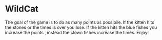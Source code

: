 # WildCat

The goal of the game is to do as many points as possibile.
If the kitten hits the stones or the times is over you lose.
If the kitten hits the blue fishes you increase the points , instead the clown fishes increase the times.
Enjoy!
